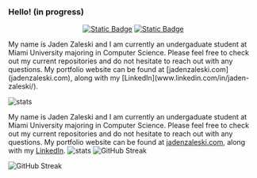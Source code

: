 ### Hello! (in progress)
<p align=center>
<a href="https://www.linkedin.com/in/jaden-zaleski/" target="_blank"><img alt="Static Badge" src="https://img.shields.io/badge/jaden--zaleski-icon?style=for-the-badge&logo=linkedin&color=2D64BC"/></a>
<a href="https://jadenzaleski.com" target="_blank"><img alt="Static Badge" src="https://img.shields.io/badge/jadenzaleski.com-black?style=for-the-badge"/></a>
</p>

<div align="left">
  <p >
    My name is Jaden Zaleski and I am currently an undergaduate student at Miami University majoring in Computer Science. Please feel free to check out my current repositories and do not hesitate to reach out with any questions. My portfolio website can be found at [jadenzaleski.com](jadenzaleski.com), along with my [LinkedIn](www.linkedin.com/in/jaden-zaleski/).
  </p>
    <img src="https://github-readme-stats-nu-beryl-93.vercel.app/api/?username=jadenzaleski&show_icons=true&theme=transparent&hide_border=true&rank_icon=percentile&line_height=22&ring_color=EA9135&icon_color=EA9135&text_color=2C68F6&text_bold=false&title_color=EA9135" alt="stats"/>
</div>

<p>
  
  My name is Jaden Zaleski and I am currently an undergaduate student at Miami University majoring in Computer Science. Please feel free to check out my current repositories and do not hesitate to reach out with any questions. My portfolio website can be found at [jadenzaleski.com](jadenzaleski.com), along with my [LinkedIn](www.linkedin.com/in/jaden-zaleski/).
  <img src="https://github-readme-stats-nu-beryl-93.vercel.app/api/?username=jadenzaleski&show_icons=true&theme=transparent&hide_border=true&rank_icon=percentile&line_height=22&ring_color=EA9135&icon_color=EA9135&text_color=2C68F6&text_bold=false&title_color=EA9135" alt="stats"/>
    <img src="https://streak-stats.demolab.com?user=jadenzaleski&theme=dark&hide_border=true&card_width=500&background=45%2C2E3192%2C1BFFFF&dates=303030A0" alt="GitHub Streak" />

  <!-- <img src="https://github-readme-stats-nu-beryl-93.vercel.app/api/top-langs/?username=jadenzaleski&layout=compact&theme=transparent&hide_border=true&langs_count=6&text_color=2C68F6&title_color=EA9135" alt="top langs" /> -->
</p>

<div class='container'>
  
  <img src="https://streak-stats.demolab.com?user=jadenzaleski&theme=dark&hide_border=true&card_width=500&background=45%2C2E3192%2C1BFFFF&dates=303030A0" alt="GitHub Streak" />
</div>
